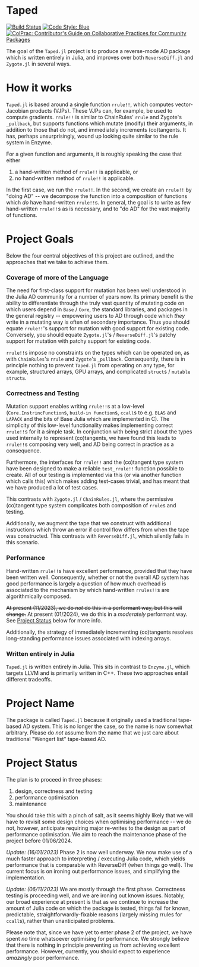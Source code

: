 # Taped

[![Build Status](https://github.com/withbayes/Taped.jl/actions/workflows/CI.yml/badge.svg?branch=main)](https://github.com/withbayes/Taped.jl/actions/workflows/CI.yml?query=branch%3Amain)
[![Code Style: Blue](https://img.shields.io/badge/code%20style-blue-4495d1.svg)](https://github.com/invenia/BlueStyle)
[![ColPrac: Contributor's Guide on Collaborative Practices for Community Packages](https://img.shields.io/badge/ColPrac-Contributor's%20Guide-blueviolet)](https://github.com/SciML/ColPrac)

The goal of the `Taped.jl` project is to produce a reverse-mode AD package which is written entirely in Julia, and improves over both `ReverseDiff.jl` and `Zygote.jl` in several ways.

# How it works

`Taped.jl` is based around a single function `rrule!!`, which computes vector-Jacobian products (VJPs).
These VJPs can, for example, be used to compute gradients.
`rrule!!` is similar to ChainRules' `rrule` and Zygote's `_pullback`, but supports functions which mutate (modify) their arguments, in addition to those that do not, and immediately increments (co)tangents.
It has, perhaps unsurprisingly, wound up looking quite similar to the rule system in Enzyme.

For a given function and arguments, it is roughly speaking the case that either
1. a hand-written method of `rrule!!` is applicable, or
2. no hand-written method of `rrule!!` is applicable.

In the first case, we run the `rrule!!`.
In the second, we create an `rrule!!` by "doing AD" -- we decompose the function into a composition of functions which _do_ have hand-written `rrule!!`s.
In general, the goal is to write as few hand-written `rrule!!`s as is necessary, and to "do AD" for the vast majority of functions.


# Project Goals

Below the four central objectives of this project are outlined, and the approaches that we take to achieve them.

### Coverage of more of the Language

The need for first-class support for mutation has been well understood in the Julia AD community for a number of years now.
Its primary benefit is the ability to differentiate through the truly vast quantity of mutating code on which users depend in `Base` / `Core`, the standard libraries, and packages in the general registry -- empowering users to AD through code which _they_ write in a mutating way is often of secondary importance.
Thus you should equate `rrule!!`'s support for mutation with good support for existing code.
Conversely, you should equate `Zygote.jl`'s / `ReverseDiff.jl`'s patchy support for mutation with patchy support for existing code.

`rrule!!`s impose no constraints on the types which can be operated on, as with `ChainRules`'s `rrule` and `Zygote`'s `_pullback`.
Consequently, there is in principle nothing to prevent `Taped.jl` from operating on any type, for example, structured arrays, GPU arrays, and complicated `struct`s / `mutable struct`s.


### Correctness and Testing

Mutation support enables writing `rrule!!`s at a low-level (`Core.InstrincFunction`s, `build-in function`s, `ccall`s to e.g. `BLAS` and `LAPACK` and the bits of Base Julia which are implemented in C).
The simplicity of this low-level functionality makes implementing correct `rrule!!`s for it a simple task.
In conjunction with being strict about the types used internally to represent (co)tangents, we have found this leads to `rrule!!`s composing very well, and AD being correct in practice as a consequence.

Furthermore, the interfaces for `rrule!!` and the (co)tangent type system have been designed to make a reliable `test_rrule!!` function possible to create.
All of our testing is implemented via this (or via another function which calls this) which makes adding test-cases trivial, and has meant that we have produced a lot of test cases.

This contrasts with `Zygote.jl` / `ChainRules.jl`, where the permissive (co)tangent type system complicates both composition of `rrule`s and testing.

Additionally, we augment the tape that we construct with additional instructions which throw an error if control flow differs from when the tape was constructed.
This contrasts with `ReverseDiff.jl`, which silently fails in this scenario.

### Performance

Hand-written `rrule!!`s have excellent performance, provided that they have been written well.
Consequently, whether or not the overall AD system has good performance is largely a question of how much overhead is associated to the mechanism by which hand-written `rrules!!`s are algorithmically composed.

~~At present (11/2023), we do _not_ do this in a performant way, but this will change.~~
At present (01/2024), we do this in a _moderately_ performant way.
See [Project Status](#project-status) below for more info.

Additionally, the strategy of immediately incrementing (co)tangents resolves long-standing performance issues associated with indexing arrays.

### Written entirely in Julia

`Taped.jl` is written entirely in Julia.
This sits in contrast to `Enzyme.jl`, which targets LLVM and is primarily written in C++.
These two approaches entail different tradeoffs.

# Project Name

The package is called `Taped.jl` because it originally used a traditional tape-based AD system.
This is no longer the case, so the name is now somewhat arbitrary.
Please do _not_ assume from the name that we just care about traditional "Wengert list" tape-based AD.

# Project Status

The plan is to proceed in three phases:
1. design, correctness and testing
1. performance optimisation
1. maintenance

You should take this with a pinch of salt, as it seems highly likely that we will have to revisit some design choices when optimising performance -- we do not, however, anticipate requiring major re-writes to the design as part of performance optimisation.
We aim to reach the maintenance phase of the project before 01/06/2024.

*Update: (16/01/2023)*
Phase 2 is now well underway. We now make use of a much faster approach to interpreting / executing Julia code, which yields performance that is comparable with ReverseDiff (when things go well). The current focus is on ironing out performance issues, and simplifying the implementation.

*Update: (06/11/2023)*
We are mostly through the first phase.
Correctness testing is proceeding well, and we are ironing out known issues.
Notably, our broad experience at present is that as we continue to increase the amount of Julia code on which the package is tested, things fail for known, predictable, straightforwardly-fixable reasons (largely missing rrules for `ccall`s), rather than unanticipated problems.

Please note that, since we have yet to enter phase 2 of the project, we have spent _no_ time whatsoever optimising for performance.
We strongly believe that there is nothing in principle preventing us from achieving excellent performance.
However, currently, you should expect to experience _amazingly_ poor performance.
